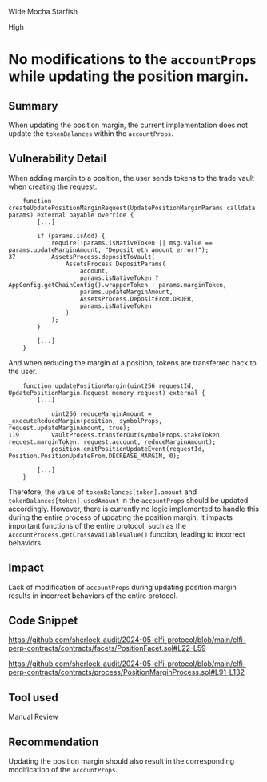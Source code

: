Wide Mocha Starfish

High

# No modifications to the `accountProps` while updating the position margin.

## Summary

When updating the position margin, the current implementation does not update the `tokenBalances` within the `accountProps`.

## Vulnerability Detail

When adding margin to a position, the user sends tokens to the trade vault when creating the request.

```solidity
    function createUpdatePositionMarginRequest(UpdatePositionMarginParams calldata params) external payable override {
        [...]

        if (params.isAdd) {
            require(!params.isNativeToken || msg.value == params.updateMarginAmount, "Deposit eth amount error!");
37          AssetsProcess.depositToVault(
                AssetsProcess.DepositParams(
                    account,
                    params.isNativeToken ? AppConfig.getChainConfig().wrapperToken : params.marginToken,
                    params.updateMarginAmount,
                    AssetsProcess.DepositFrom.ORDER,
                    params.isNativeToken
                )
            );
        }

        [...]
    }
```

And when reducing the margin of a position, tokens are transferred back to the user.

```solidity
    function updatePositionMargin(uint256 requestId, UpdatePositionMargin.Request memory request) external {
        [...]

            uint256 reduceMarginAmount = _executeReduceMargin(position, symbolProps, request.updateMarginAmount, true);
119         VaultProcess.transferOut(symbolProps.stakeToken, request.marginToken, request.account, reduceMarginAmount);
            position.emitPositionUpdateEvent(requestId, Position.PositionUpdateFrom.DECREASE_MARGIN, 0);
        
        [...]
    }
```

Therefore, the value of `tokenBalances[token].amount` and `tokenBalances[token].usedAmount` in the `accountProps` should be updated accordingly. However, there is currently no logic implemented to handle this during the entire process of updating the position margin. It impacts important functions of the entire protocol, such as the `AccountProcess.getCrossAvailableValue()` function, leading to incorrect behaviors.

## Impact

Lack of modification of `accountProps` during updating position margin results in incorrect behaviors of the entire protocol.

## Code Snippet

https://github.com/sherlock-audit/2024-05-elfi-protocol/blob/main/elfi-perp-contracts/contracts/facets/PositionFacet.sol#L22-L59

https://github.com/sherlock-audit/2024-05-elfi-protocol/blob/main/elfi-perp-contracts/contracts/process/PositionMarginProcess.sol#L91-L132

## Tool used

Manual Review

## Recommendation

Updating the position margin should also result in the corresponding modification of the `accountProps`.